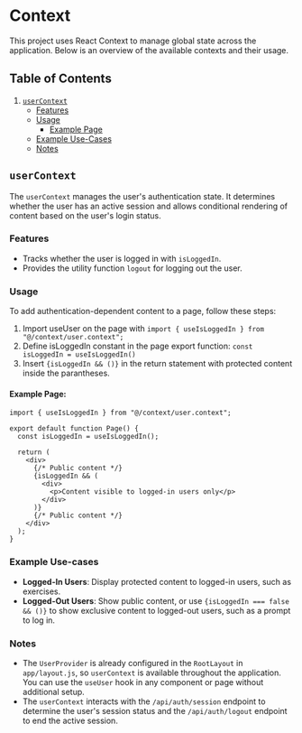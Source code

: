 # Context

This project uses React Context to manage global state across the application. Below is an overview of the available contexts and their usage.

## Table of Contents

1. [`userContext`](#userContext)
   - [Features](#features)
   - [Usage](#usage)
     - [Example Page](#example-page)
   - [Example Use-Cases](#example-use-cases)
   - [Notes](#notes)

## `userContext`

The `userContext` manages the user's authentication state. It determines whether the user has an active session and allows conditional rendering of content based on the user's login status.

### Features

- Tracks whether the user is logged in with `isLoggedIn`.
- Provides the utility function `logout` for logging out the user.

### Usage

To add authentication-dependent content to a page, follow these steps:

1. Import useUser on the page with `import { useIsLoggedIn } from "@/context/user.context";`
2. Define isLoggedIn constant in the page export function: `const isLoggedIn = useIsLoggedIn()`
3. Insert `{isLoggedIn && ()}` in the return statement with protected content inside the parantheses.

#### Example Page:

```
import { useIsLoggedIn } from "@/context/user.context";

export default function Page() {
  const isLoggedIn = useIsLoggedIn();

  return (
    <div>
      {/* Public content */}
      {isLoggedIn && (
        <div>
          <p>Content visible to logged-in users only</p>
        </div>
      )}
      {/* Public content */}
    </div>
  );
}
```

### Example Use-cases

- **Logged-In Users**: Display protected content to logged-in users, such as exercises.
- **Logged-Out Users**: Show public content, or use `{isLoggedIn === false && ()}` to show exclusive content to logged-out users, such as a prompt to log in.

### Notes

- The `UserProvider` is already configured in the `RootLayout` in `app/layout.js`, so `userContext` is available throughout the application. You can use the `useUser` hook in any component or page without additional setup.
- The `userContext` interacts with the `/api/auth/session` endpoint to determine the user's session status and the `/api/auth/logout` endpoint to end the active session.
